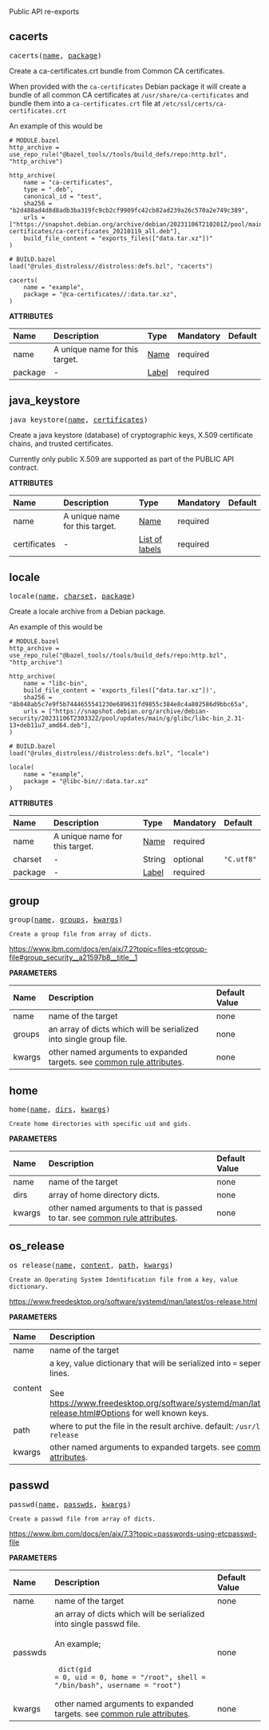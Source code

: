 <!-- Generated with Stardoc: http://skydoc.bazel.build -->

Public API re-exports

<a id="cacerts"></a>

## cacerts

<pre>
cacerts(<a href="#cacerts-name">name</a>, <a href="#cacerts-package">package</a>)
</pre>

Create a ca-certificates.crt bundle from Common CA certificates.

When provided with the `ca-certificates` Debian package it will create a bundle
of all common CA certificates at `/usr/share/ca-certificates` and bundle them into
a `ca-certificates.crt` file at `/etc/ssl/certs/ca-certificates.crt`

An example of this would be

```starlark
# MODULE.bazel
http_archive = use_repo_rule("@bazel_tools//tools/build_defs/repo:http.bzl", "http_archive")

http_archive(
    name = "ca-certificates",
    type = ".deb",
    canonical_id = "test",
    sha256 = "b2d488ad4d8d8adb3ba319fc9cb2cf9909fc42cb82ad239a26c570a2e749c389",
    urls = ["https://snapshot.debian.org/archive/debian/20231106T210201Z/pool/main/c/ca-certificates/ca-certificates_20210119_all.deb"],
    build_file_content = "exports_files(["data.tar.xz"])"
)

# BUILD.bazel
load("@rules_distroless//distroless:defs.bzl", "cacerts")

cacerts(
    name = "example",
    package = "@ca-certificates//:data.tar.xz",
)
```


**ATTRIBUTES**


| Name  | Description | Type | Mandatory | Default |
| :------------- | :------------- | :------------- | :------------- | :------------- |
| <a id="cacerts-name"></a>name |  A unique name for this target.   | <a href="https://bazel.build/concepts/labels#target-names">Name</a> | required |  |
| <a id="cacerts-package"></a>package |  -   | <a href="https://bazel.build/concepts/labels">Label</a> | required |  |


<a id="java_keystore"></a>

## java_keystore

<pre>
java_keystore(<a href="#java_keystore-name">name</a>, <a href="#java_keystore-certificates">certificates</a>)
</pre>

Create a java keystore (database) of cryptographic keys, X.509 certificate chains, and trusted certificates.

Currently only public  X.509 are supported as part of the PUBLIC API contract.


**ATTRIBUTES**


| Name  | Description | Type | Mandatory | Default |
| :------------- | :------------- | :------------- | :------------- | :------------- |
| <a id="java_keystore-name"></a>name |  A unique name for this target.   | <a href="https://bazel.build/concepts/labels#target-names">Name</a> | required |  |
| <a id="java_keystore-certificates"></a>certificates |  -   | <a href="https://bazel.build/concepts/labels">List of labels</a> | required |  |


<a id="locale"></a>

## locale

<pre>
locale(<a href="#locale-name">name</a>, <a href="#locale-charset">charset</a>, <a href="#locale-package">package</a>)
</pre>

Create a locale archive from a Debian package.

An example of this would be

```starlark
# MODULE.bazel
http_archive = use_repo_rule("@bazel_tools//tools/build_defs/repo:http.bzl", "http_archive")

http_archive(
    name = "libc-bin",
    build_file_content = 'exports_files(["data.tar.xz"])',
    sha256 = "8b048ab5c7e9f5b7444655541230e689631fd9855c384e8c4a802586d9bbc65a",
    urls = ["https://snapshot.debian.org/archive/debian-security/20231106T230332Z/pool/updates/main/g/glibc/libc-bin_2.31-13+deb11u7_amd64.deb"],
)

# BUILD.bazel
load("@rules_distroless//distroless:defs.bzl", "locale")

locale(
    name = "example",
    package = "@libc-bin//:data.tar.xz"
)
```


**ATTRIBUTES**


| Name  | Description | Type | Mandatory | Default |
| :------------- | :------------- | :------------- | :------------- | :------------- |
| <a id="locale-name"></a>name |  A unique name for this target.   | <a href="https://bazel.build/concepts/labels#target-names">Name</a> | required |  |
| <a id="locale-charset"></a>charset |  -   | String | optional | <code>"C.utf8"</code> |
| <a id="locale-package"></a>package |  -   | <a href="https://bazel.build/concepts/labels">Label</a> | required |  |


<a id="group"></a>

## group

<pre>
group(<a href="#group-name">name</a>, <a href="#group-groups">groups</a>, <a href="#group-kwargs">kwargs</a>)
</pre>

    Create a group file from array of dicts.

https://www.ibm.com/docs/en/aix/7.2?topic=files-etcgroup-file#group_security__a21597b8__title__1


**PARAMETERS**


| Name  | Description | Default Value |
| :------------- | :------------- | :------------- |
| <a id="group-name"></a>name |  name of the target   |  none |
| <a id="group-groups"></a>groups |  an array of dicts which will be serialized into single group file.   |  none |
| <a id="group-kwargs"></a>kwargs |  other named arguments to expanded targets. see [common rule attributes](https://bazel.build/reference/be/common-definitions#common-attributes).   |  none |


<a id="home"></a>

## home

<pre>
home(<a href="#home-name">name</a>, <a href="#home-dirs">dirs</a>, <a href="#home-kwargs">kwargs</a>)
</pre>

    Create home directories with specific uid and gids.

**PARAMETERS**


| Name  | Description | Default Value |
| :------------- | :------------- | :------------- |
| <a id="home-name"></a>name |  name of the target   |  none |
| <a id="home-dirs"></a>dirs |  array of home directory dicts.   |  none |
| <a id="home-kwargs"></a>kwargs |  other named arguments to that is passed to tar. see [common rule attributes](https://bazel.build/reference/be/common-definitions#common-attributes).   |  none |


<a id="os_release"></a>

## os_release

<pre>
os_release(<a href="#os_release-name">name</a>, <a href="#os_release-content">content</a>, <a href="#os_release-path">path</a>, <a href="#os_release-kwargs">kwargs</a>)
</pre>

    Create an Operating System Identification file from a key, value dictionary.

https://www.freedesktop.org/software/systemd/man/latest/os-release.html


**PARAMETERS**


| Name  | Description | Default Value |
| :------------- | :------------- | :------------- |
| <a id="os_release-name"></a>name |  name of the target   |  none |
| <a id="os_release-content"></a>content |  a key, value dictionary that will be serialized into <code>=</code> seperated lines.<br><br>See https://www.freedesktop.org/software/systemd/man/latest/os-release.html#Options for well known keys.   |  none |
| <a id="os_release-path"></a>path |  where to put the file in the result archive. default: <code>/usr/lib/os-release</code>   |  <code>"/usr/lib/os-release"</code> |
| <a id="os_release-kwargs"></a>kwargs |  other named arguments to expanded targets. see [common rule attributes](https://bazel.build/reference/be/common-definitions#common-attributes).   |  none |


<a id="passwd"></a>

## passwd

<pre>
passwd(<a href="#passwd-name">name</a>, <a href="#passwd-passwds">passwds</a>, <a href="#passwd-kwargs">kwargs</a>)
</pre>

    Create a passwd file from array of dicts.

https://www.ibm.com/docs/en/aix/7.3?topic=passwords-using-etcpasswd-file


**PARAMETERS**


| Name  | Description | Default Value |
| :------------- | :------------- | :------------- |
| <a id="passwd-name"></a>name |  name of the target   |  none |
| <a id="passwd-passwds"></a>passwds |  an array of dicts which will be serialized into single passwd file.<br><br>An example;<br><br><pre><code> dict(gid = 0, uid = 0, home = "/root", shell = "/bin/bash", username = "root") </code></pre>   |  none |
| <a id="passwd-kwargs"></a>kwargs |  other named arguments to expanded targets. see [common rule attributes](https://bazel.build/reference/be/common-definitions#common-attributes).   |  none |


